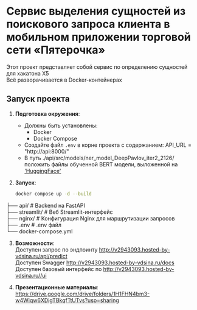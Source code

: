 # Сервис выделения сущностей из поискового запроса клиента в мобильном приложении торговой сети «Пятерочка»
Этот проект представляет собой сервис по определению сущностей для хакатона X5  
Всё разворачивается в Docker-контейнерах
## Запуск проекта
1. **Подготовка окружения**:
   - Должны быть установлены:
     - Docker
     - Docker Compose
   - Создайте файл `.env` в корне проекта c содержанием: API_URL = "http://api:8000/"
   - В путь ./api/src/models/ner_model_DeepPavlov_iter2_2126/ положить файлы обученной
     BERT модели, выложенной на ['HuggingFace'](https://huggingface.co/MegaLDN/rubert-finetune-goods_NER)

2. **Запуск**:
   ```bash
   docker compose up -d --build

├── api/            # Backend на FastAPI  
├── streamlit/      # Веб Streamlit-интерфейс  
├── nginx/          # Конфигурация Nginx для маршрутизации запросов  
├── .env            # .env файл  
└── docker-compose.yml  

3. **Возможности**:  
Доступен запрос по эндпоинту  http://v2943093.hosted-by-vdsina.ru/api/predict  
Доступен Swagger http://v2943093.hosted-by-vdsina.ru/docs  
Доступен базовый интерфейс по http://v2943093.hosted-by-vdsina.ru//ui  

4. **Презентационные материалы**:
https://drive.google.com/drive/folders/1H1FHN4bm3-w4Wiqw6XDigTBkqfTtUTvs?usp=sharing
